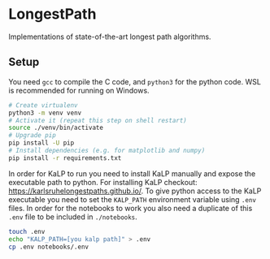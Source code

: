 # LongestPath
Implementations of state-of-the-art longest path algorithms.

## Setup
You need `gcc` to compile the C code, and `python3` for the python code.
WSL is recommended for running on Windows.
```bash
# Create virtualenv
python3 -m venv venv
# Activate it (repeat this step on shell restart)
source ./venv/bin/activate
# Upgrade pip
pip install -U pip
# Install dependencies (e.g. for matplotlib and numpy)
pip install -r requirements.txt
```
In order for KaLP to run you need to install KaLP manually and expose the executable path to python.
For installing KaLP checkout: https://karlsruhelongestpaths.github.io/.
To give python access to the KaLP executable you need to set the `KALP_PATH` environment variable using `.env` files.
In order for the notebooks to work you also need a duplicate of this `.env` file to be included in `./notebooks`.
```bash
touch .env
echo "KALP_PATH=[you kalp path]" > .env
cp .env notebooks/.env
```